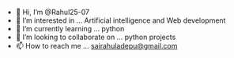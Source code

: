 - 👋 Hi, I’m @Rahul25-07
- 👀 I’m interested in ... Artificial intelligence and Web development 
- 🌱 I’m currently learning ... python 
- 💞️ I’m looking to collaborate on ... python projects
- 📫 How to reach me ... sairahuladepu@gmail.com 

<!---
Rahul25-07/Rahul25-07 is a ✨ special ✨ repository because its `README.md` (this file) appears on your GitHub profile.
You can click the Preview link to take a look at your changes.
--->
